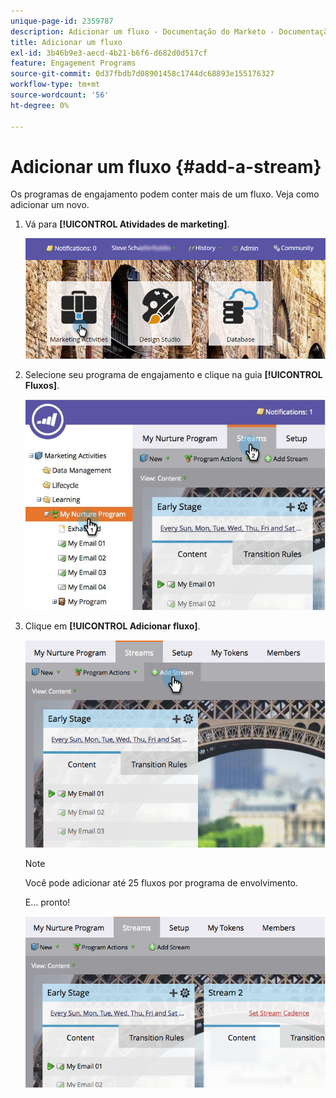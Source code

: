 ```yaml
---
unique-page-id: 2359787
description: Adicionar um fluxo - Documentação do Marketo - Documentação do produto
title: Adicionar um fluxo
exl-id: 3b46b9e3-aecd-4b21-b6f6-d682d0d517cf
feature: Engagement Programs
source-git-commit: 0d37fbdb7d08901458c1744dc68893e155176327
workflow-type: tm+mt
source-wordcount: '56'
ht-degree: 0%

---
```


# Adicionar um fluxo {#add-a-stream}

Os programas de engajamento podem conter mais de um fluxo. Veja como adicionar um novo.

1. Vá para **[!UICONTROL Atividades de marketing]**.

   ![](assets/login-marketing-activities-2.png)

1. Selecione seu programa de engajamento e clique na guia **[!UICONTROL Fluxos]**.

   ![](assets/streamstablifecycle.jpg)

1. Clique em **[!UICONTROL Adicionar fluxo]**.

   ![](assets/image2014-9-15-16-3a56-3a23.png)

   >[!NOTE]
   >
   >Você pode adicionar até 25 fluxos por programa de envolvimento.

   E... pronto!

   ![](assets/image2014-9-15-16-3a56-3a27.png)
